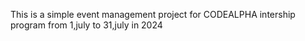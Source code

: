 This is a simple event management project for CODEALPHA intership program from 1,july to 31,july in 2024
